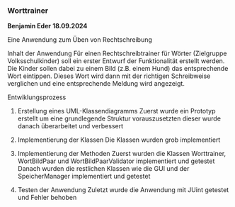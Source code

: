 ### Worttrainer
**Benjamin Eder**
**18.09.2024**

Eine Anwendung zum Üben von Rechtschreibung

Inhalt der Anwendung
Für einen Rechtschreibtrainer für Wörter (Zielgruppe Volksschulkinder) soll ein erster Entwurf der Funktionalität erstellt werden. 
Die Kinder sollen dabei zu einem Bild (z.B. einem Hund) das entsprechende Wort eintippen. 
Dieses Wort wird dann mit der richtigen Schreibweise verglichen und eine entsprechende Meldung wird angezeigt.

Entwiklungsprozess
1. Erstellung eines UML-Klassendiagramms
Zuerst wurde ein Prototyp erstellt um eine grundlegende Struktur vorauszusetzten
dieser wurde danach überarbeitet und verbessert

2. Implementierung der Klassen
Die Klassen wurden grob implementiert

3. Implementierung der Methoden
Zuerst wurden die Klassen Worttrainer, WortBildPaar und WortBildPaarValidator implementiert und getestet
Danach wurden die restlichen Klassen wie die GUI und der SpeicherManager implementiert und getestet

4. Testen der Anwendung
Zuletzt wurde die Anwendung mit JUint getestet und Fehler behoben
